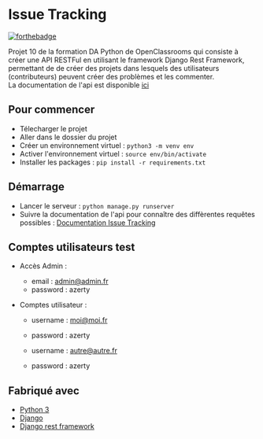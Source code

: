 # Issue Tracking

[![forthebadge](https://forthebadge.com/images/badges/made-with-python.svg)](https://forthebadge.com)


Projet 10 de la formation DA Python de OpenClassrooms qui consiste à créer une API RESTFul en utilisant le framework Django Rest Framework, permettant de de créer des projets dans lesquels des utilisateurs (contributeurs) peuvent créer des problèmes et les commenter.  
La documentation de l'api est disponible [ici](https://documenter.getpostman.com/view/17717922/UUy1eSMZ#3406631b-c29f-4ffe-9a39-010ab4c84299)

## Pour commencer

- Télecharger le projet
- Aller dans le dossier du projet
- Créer un environnement virtuel : ``python3 -m venv env``
- Activer l'environnement virtuel : ``source env/bin/activate``
- Installer les packages : ``pip install -r requirements.txt``

## Démarrage

- Lancer le serveur : ``python manage.py runserver``
- Suivre la documentation de l'api pour connaître des diffèrentes requêtes possibles : [Documentation Issue Tracking](https://documenter.getpostman.com/view/17717922/UUy1eSMZ#3406631b-c29f-4ffe-9a39-010ab4c84299)

## Comptes utilisateurs test 

* Accès Admin :  
    - email : admin@admin.fr  
    - password : azerty

* Comptes utilisateur :  
    - username : moi@moi.fr
    - password : azerty

    - username : autre@autre.fr
    - password : azerty

## Fabriqué avec

* [Python 3](https://www.python.org/)
* [Django](https://www.djangoproject.com/)
* [Django rest framework](https://www.django-rest-framework.org/)
